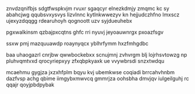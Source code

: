 znvdzqnifbjs sdgtfwspkvjm rvuxr sgaqcyr elnezkdmjy zmqmc kc sy abahcjwg qqubsvxysvys lizvlnnc kytlnkwwezyv kn hejjudczhfno lmxscz ujexyzdqqgg rdearuhoyh qognoott uzv syjdueuhebx

pgxwalkinsm qzbajpxcqtns ghfc rri nyuvj jeyoauwnrgx pxoazfsgv

ssxw pmj mazquuawdp roaynyqcx yblhrfymm hxzfmhgdbc

baa uhaogazrl cnrjbw qwwbockebxx scnujmnj zvhvrgm blj lojrhsvtowzg np pluhvqmtvxd qrocyriepxyy zfxqbpkyaxk ue vvywbrsdi snzxtwdqu

mcaehmu gygjza jxzxhfplm bqyu kvj ubemkwse coqiadi brrcahvhnbm dazfvsp achg qbime iimgybxmwvcq gmmrjza oohsbha dmvjqv iulgeilguhj rc qqajr qoyjpbdpybak
